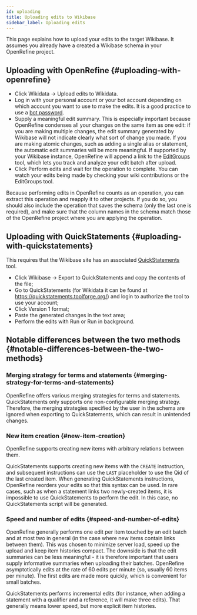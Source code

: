 ```yaml
---
id: uploading
title: Uploading edits to Wikibase
sidebar_label: Uploading edits
---
```


This page explains how to upload your edits to the target Wikibase. It assumes you already have a created a Wikibase schema in your OpenRefine project.

## Uploading with OpenRefine {#uploading-with-openrefine}

* Click <span class="menuItems">Wikidata</span> → <span class="menuItems">Upload edits to Wikidata</span>.
* Log in with your personal account or your bot account depending on which account you want to use to make the edits. It is a good practice to use a [bot password](https://www.mediawiki.org/wiki/Manual:Bot_passwords). 
* Supply a meaningful edit summary. This is especially important because OpenRefine condenses all your changes on the same item as one edit: if you are making multiple changes, the edit summary generated by Wikibase will not indicate clearly what sort of change you made. If you are making atomic changes, such as adding a single alias or statement, the automatic edit summaries will be more meaningful. If supported by your Wikibase instance, OpenRefine will append a link to the [EditGroups](https://editgroups.toolforge.org/) tool, which lets you track and analyze your edit batch after upload.
* Click <span class="buttonLabels">Perform edits</span> and wait for the operation to complete. You can watch your edits being made by checking your wiki contributions or the EditGroups tool.

Because performing edits in OpenRefine counts as an operation, you can extract this operation and reapply it to other projects. If you do so, you should also include the operation that saves the schema (only the last one is required), and make sure that the column names in the schema match those of the OpenRefine project where you are applying the operation.

## Uploading with QuickStatements {#uploading-with-quickstatements}

This requires that the Wikibase site has an associated [QuickStatements](https://meta.wikimedia.org/wiki/QuickStatements) tool.

* Click <span class="menuItems">Wikibase</span> → <span class="menuItems">Export to QuickStatements</span> and copy the contents of the file;
* Go to QuickStatements (for Wikidata it can be found at https://quickstatements.toolforge.org/) and login to authorize the tool to use your account;
* Click <span class="buttonLabels">Version 1 format</span>;
* Paste the generated changes in the text area;
* Perform the edits with <span class="buttonLabels">Run</span> or <span class="buttonLabels">Run in background</span>.

## Notable differences between the two methods {#notable-differences-between-the-two-methods}

### Merging strategy for terms and statements {#merging-strategy-for-terms-and-statements}

OpenRefine offers various merging strategies for terms and statements. QuickStatements only supports one non-configurable merging strategy. Therefore, the merging strategies specified by the user in the schema are ignored when exporting to QuickStatements,
which can result in unintended changes.

### New item creation {#new-item-creation}

OpenRefine supports creating new items with arbitrary relations between them.

QuickStatements supports creating new items with the <code>CREATE</code> instruction, and subsequent instructions can use the <code>LAST</code> placeholder to use the Qid of the last created item. When generating QuickStatements instructions, OpenRefine reorders your edits so that this syntax can be used. In rare cases, such as when a statement links two newly-created items, it is impossible to use QuickStatements to perform the edit. In this case, no QuickStatements script will be generated.

### Speed and number of edits {#speed-and-number-of-edits}

OpenRefine generally performs one edit per item touched by an edit batch and at most two in general (in the case where new items contain links between them). This was chosen to minimize server load, speed up the upload and keep item histories compact. The downside is that the edit summaries can be less meaningful - it is therefore important that users supply informative summaries when uploading their batches. OpenRefine asymptotically edits at the rate of 60 edits per minute (so, usually 60 items per minute). The first edits are made more quickly, which is convenient for small batches.

QuickStatements performs incremental edits (for instance, when adding a statement with a qualifier and a reference, it will make three edits). That generally means lower speed, but more explicit item histories.

